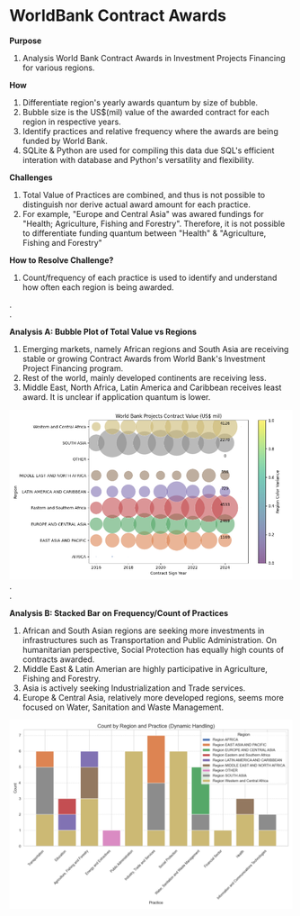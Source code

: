 # WorldBank Contract Awards  

**Purpose**  
1. Analysis World Bank Contract Awards in Investment Projects Financing for various regions.

**How**  
1. Differentiate region's yearly awards quantum by size of bubble.
2. Bubble size is the US$(mil) value of the awarded contract for each region in respective years.
3. Identify practices and relative frequency where the awards are being funded by World Bank.
4. SQLite & Python are used for compiling this data due SQL's efficient interation with database and Python's versatility and flexibility.
   

**Challenges**  
1. Total Value of Practices are combined, and thus is not possible to distinguish nor derive actual award amount for each practice.
2. For example, "Europe and Central Asia" was awared fundings for "Health; Agriculture, Fishing and Forestry".  Therefore, it is not possible to differentiate funding quantum between "Health" & "Agriculture, Fishing and Forestry"

**How to Resolve Challenge?**  
1. Count/frequency of each practice is used to identify and understand how often each region is being awarded.

.  
.  

**Analysis A: Bubble Plot of Total Value vs Regions**  
1. Emerging markets, namely African regions and South Asia are receiving stable or growing Contract Awards from World Bank's Investment Project Financing program.
2. Rest of the world, mainly developed continents are receiving less.
3. Middle East, North Africa, Latin America and Caribbean receives least award.  It is unclear if application quantum is lower.

![alt text](https://github.com/lviviol/WorldBankPracticeContracts/blob/main/WBProjects.png?raw=true)  
.  
.  

**Analysis B: Stacked Bar on Frequency/Count of Practices**  
1. African and South Asian regions are seeking more investments in infrastructures such as Transportation and Public Administration.  On humanitarian perspective, Social Protection has equally high counts of contracts awarded.
3. Middle East & Latin Amerian are highly participative in Agriculture, Fishing and Forestry. 
4. Asia is actively seeking Industrialization and Trade services.
5. Europe & Central Asia, relatively more developed regions, seems more focused on Water, Sanitation and Waste Management.

![alt text](https://github.com/lviviol/WorldBankPracticeContracts/blob/main/WBPractice.png?raw=true)  
